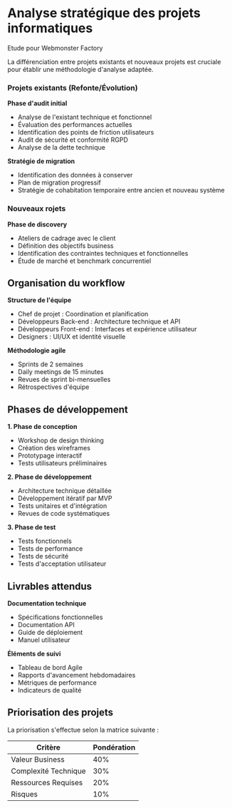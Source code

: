 # Analyse stratégique des projets informatiques

Etude pour Webmonster Factory

La différenciation entre projets existants et nouveaux projets est cruciale pour établir une méthodologie d'analyse adaptée.

### Projets existants (Refonte/Évolution)

**Phase d'audit initial**
- Analyse de l'existant technique et fonctionnel
- Évaluation des performances actuelles
- Identification des points de friction utilisateurs
- Audit de sécurité et conformité RGPD
- Analyse de la dette technique

**Stratégie de migration**
- Identification des données à conserver
- Plan de migration progressif
- Stratégie de cohabitation temporaire entre ancien et nouveau système

### Nouveaux rojets

**Phase de discovery**
- Ateliers de cadrage avec le client
- Définition des objectifs business
- Identification des contraintes techniques et fonctionnelles
- Étude de marché et benchmark concurrentiel

## Organisation du workflow

**Structure de l'équipe**
- Chef de projet : Coordination et planification
- Développeurs Back-end : Architecture technique et API
- Développeurs Front-end : Interfaces et expérience utilisateur
- Designers : UI/UX et identité visuelle

**Méthodologie agile**
- Sprints de 2 semaines
- Daily meetings de 15 minutes
- Revues de sprint bi-mensuelles
- Rétrospectives d'équipe

## Phases de développement

**1. Phase de conception**
- Workshop de design thinking
- Création des wireframes
- Prototypage interactif
- Tests utilisateurs préliminaires

**2. Phase de développement**
- Architecture technique détaillée
- Développement itératif par MVP
- Tests unitaires et d'intégration
- Revues de code systématiques

**3. Phase de test**
- Tests fonctionnels
- Tests de performance
- Tests de sécurité
- Tests d'acceptation utilisateur

## Livrables attendus

**Documentation technique**
- Spécifications fonctionnelles
- Documentation API
- Guide de déploiement
- Manuel utilisateur

**Éléments de suivi**
- Tableau de bord Agile
- Rapports d'avancement hebdomadaires
- Métriques de performance
- Indicateurs de qualité

## Priorisation des projets

La priorisation s'effectue selon la matrice suivante :

| Critère | Pondération |
|---------|-------------|
| Valeur Business | 40% |
| Complexité Technique | 30% |
| Ressources Requises | 20% |
| Risques | 10% |
